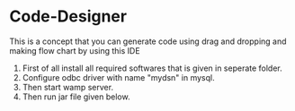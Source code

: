 # Code-Designer
This is a concept that you can generate code using drag and dropping and making flow chart by using this IDE
1.	First of all install all required softwares that is given in seperate folder.
2.	Configure odbc driver with name "mydsn" in mysql.
3.	Then start wamp server.	
4.	Then run jar file given below.
